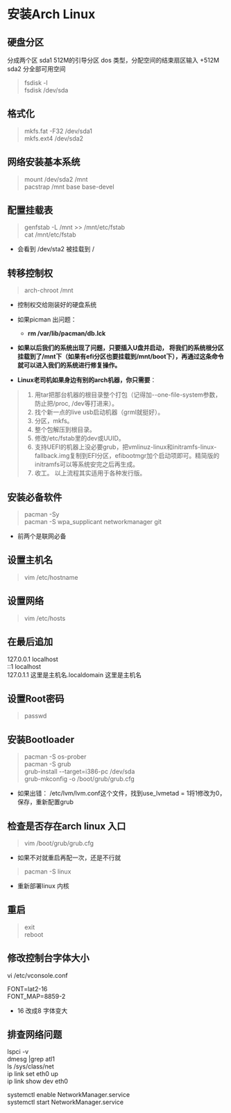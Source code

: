 # 安装Arch Linux

## 硬盘分区

分成两个区
sda1 512M的引导分区 dos 类型，分配空间的结束扇区输入 +512M
sda2 分全部可用空间

>fsdisk -l  
fsdisk /dev/sda

## 格式化
>mkfs.fat -F32 /dev/sda1  
mkfs.ext4 /dev/sda2

## 网络安装基本系统

>mount  /dev/sda2  /mnt  
pacstrap /mnt base base-devel

## 配置挂载表

>genfstab -L /mnt >> /mnt/etc/fstab  
>cat /mnt/etc/fstab  
- 会看到 /dev/sta2 被挂载到 /


## 转移控制权

> arch-chroot /mnt
- 控制权交给刚装好的硬盘系统
- 如果picman 出问题：  
  - **rm /var/lib/pacman/db.lck**


- **如果以后我们的系统出现了问题，只要插入U盘并启动， 将我们的系统根分区挂载到了/mnt下（如果有efi分区也要挂载到/mnt/boot下），再通过这条命令就可以进入我们的系统进行修复操作。**

-  **Linux老司机如果身边有别的arch机器，你只需要**：
>  1. 用tar把那台机器的根目录整个打包（记得加--one-file-system参数，防止把/proc, /dev等打进来）。
 > 2.  找个新一点的live usb启动机器（grml就挺好）。
>  3. 分区，mkfs。 
 > 4. 整个包解压到根目录。 
 > 5. 修改/etc/fstab里的dev或UUID。 
>  6. 支持UEFI的机器上没必要grub，把vmlinuz-linux和initramfs-linux-fallback.img复制到EFI分区，efibootmgr加个启动项即可。精简版的initramfs可以等系统安完之后再生成。 
>  7.  收工。 以上流程其实适用于各种发行版。 



## 安装必备软件
> pacman -Sy  
pacman -S wpa_supplicant networkmanager git
- 前两个是联网必备

## 设置主机名
> vim /etc/hostname


## 设置网络
> vim /etc/hosts
## 在最后追加

127.0.0.1	localhost  
::1		localhost  
127.0.1.1	这里是主机名.localdomain	这里是主机名


## 设置Root密码
> passwd

## 安装Bootloader
> pacman -S os-prober    
pacman -S grub  
grub-install --target=i386-pc /dev/sda  
grub-mkconfig -o /boot/grub/grub.cfg

- 如果出错：
/etc/lvm/lvm.conf这个文件，找到use_lvmetad = 1将1修改为0，保存，重新配置grub



## 检查是否存在arch linux 入口
> vim /boot/grub/grub.cfg


- 如果不对就重启再配一次，还是不行就 
>pacman -S linux  
- 重新部署linux 内核



## 重启

> exit  
reboot

## 修改控制台字体大小

vi /etc/vconsole.conf  

FONT=lat2-16  
FONT_MAP=8859-2  
- 16 改成8 字体变大

## 排查网络问题
lspci -v  
dmesg |grep atl1  
ls /sys/class/net  
ip link set eth0 up  
ip link show dev eth0  


systemctl enable NetworkManager.service  
systemctl start NetworkManager.service




















